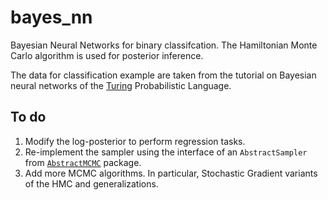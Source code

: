 # bayes_nn
Bayesian Neural Networks for binary classifcation.
The Hamiltonian Monte Carlo algorithm is used for posterior inference.

The data for classification example are taken from the tutorial on Bayesian neural networks of the [Turing](https://turing.ml/) Probabilistic Language.

## To do
1. Modify the log-posterior to perform regression tasks.
2. Re-implement the sampler using the interface of an ```AbstractSampler``` from [```AbstractMCMC```](https://github.com/TuringLang/AbstractMCMC.jl) package.
3. Add more MCMC algorithms. In particular, Stochastic Gradient variants of the HMC and generalizations.



